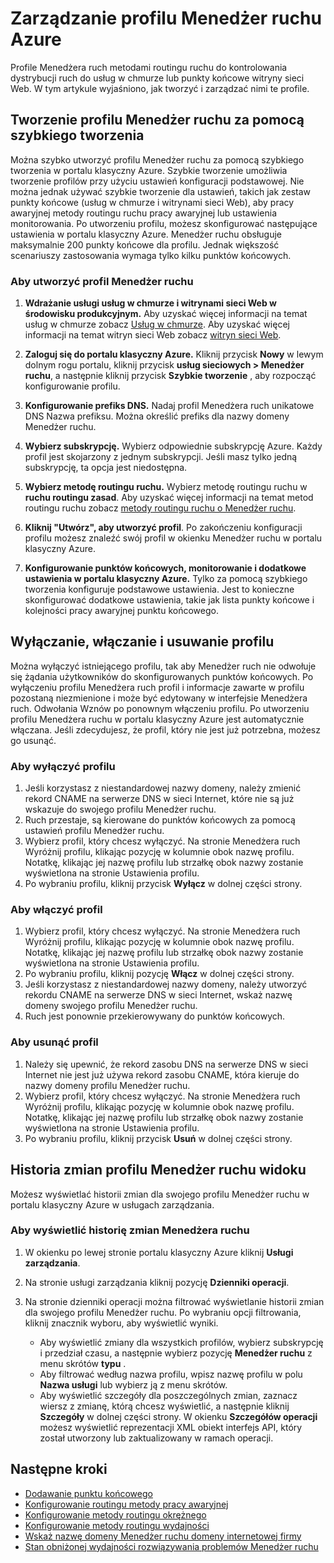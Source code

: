 <properties
    pageTitle="Zarządzanie profilami Menedżer ruchu Azure | Microsoft Azure"
    description="Ten artykuł ułatwia tworzenie, wyłączanie, włączanie, usuwanie i wyświetlanie historii profilu Menedżera ruch Azure."
    services="traffic-manager"
    documentationCenter=""
    authors="sdwheeler"
    manager="carmonm"
    editor=""
/>
<tags
    ms.service="traffic-manager"
    ms.devlang="na"
    ms.topic="hero-article"
    ms.tgt_pltfrm="na"
    ms.workload="infrastructure-services"
    ms.date="10/11/2016"
    ms.author="sewhee"
/>

# <a name="manage-an-azure-traffic-manager-profile"></a>Zarządzanie profilu Menedżer ruchu Azure

Profile Menedżera ruch metodami routingu ruchu do kontrolowania dystrybucji ruch do usług w chmurze lub punkty końcowe witryny sieci Web. W tym artykule wyjaśniono, jak tworzyć i zarządzać nimi te profile.

## <a name="create-a-traffic-manager-profile-using-quick-create"></a>Tworzenie profilu Menedżer ruchu za pomocą szybkiego tworzenia

Można szybko utworzyć profilu Menedżer ruchu za pomocą szybkiego tworzenia w portalu klasyczny Azure. Szybkie tworzenie umożliwia tworzenie profilów przy użyciu ustawień konfiguracji podstawowej. Nie można jednak używać szybkie tworzenie dla ustawień, takich jak zestaw punkty końcowe (usług w chmurze i witrynami sieci Web), aby pracy awaryjnej metody routingu ruchu pracy awaryjnej lub ustawienia monitorowania. Po utworzeniu profilu, możesz skonfigurować następujące ustawienia w portalu klasyczny Azure. Menedżer ruchu obsługuje maksymalnie 200 punkty końcowe dla profilu. Jednak większość scenariuszy zastosowania wymaga tylko kilku punktów końcowych.

### <a name="to-create-a-traffic-manager-profile"></a>Aby utworzyć profil Menedżer ruchu

1. **Wdrażanie usługi usług w chmurze i witrynami sieci Web w środowisku produkcyjnym.** Aby uzyskać więcej informacji na temat usług w chmurze zobacz [Usług w chmurze](http://go.microsoft.com/fwlink/p/?LinkId=314074). Aby uzyskać więcej informacji na temat witryn sieci Web zobacz [witryn sieci Web](http://go.microsoft.com/fwlink/p/?LinkId=393327).

2. **Zaloguj się do portalu klasyczny Azure.** Kliknij przycisk **Nowy** w lewym dolnym rogu portalu, kliknij przycisk **usług sieciowych > Menedżer ruchu**, a następnie kliknij przycisk **Szybkie tworzenie** , aby rozpocząć konfigurowanie profilu.
3. **Konfigurowanie prefiks DNS.** Nadaj profil Menedżera ruch unikatowe DNS Nazwa prefiksu. Można określić prefiks dla nazwy domeny Menedżer ruchu.
4. **Wybierz subskrypcję.** Wybierz odpowiednie subskrypcję Azure. Każdy profil jest skojarzony z jednym subskrypcji. Jeśli masz tylko jedną subskrypcję, ta opcja jest niedostępna.
5. **Wybierz metodę routingu ruchu.** Wybierz metodę routingu ruchu w **ruchu routingu zasad**. Aby uzyskać więcej informacji na temat metod routingu ruchu zobacz [metody routingu ruchu o Menedżer ruchu](traffic-manager-routing-methods.md).
6. **Kliknij "Utwórz", aby utworzyć profil**. Po zakończeniu konfiguracji profilu możesz znaleźć swój profil w okienku Menedżer ruchu w portalu klasyczny Azure.
7. **Konfigurowanie punktów końcowych, monitorowanie i dodatkowe ustawienia w portalu klasyczny Azure.** Tylko za pomocą szybkiego tworzenia konfiguruje podstawowe ustawienia. Jest to konieczne skonfigurować dodatkowe ustawienia, takie jak lista punkty końcowe i kolejności pracy awaryjnej punktu końcowego.


## <a name="disable-enable-or-delete-a-profile"></a>Wyłączanie, włączanie i usuwanie profilu

Można wyłączyć istniejącego profilu, tak aby Menedżer ruch nie odwołuje się żądania użytkowników do skonfigurowanych punktów końcowych. Po wyłączeniu profilu Menedżera ruch profil i informacje zawarte w profilu pozostaną niezmienione i może być edytowany w interfejsie Menedżera ruch.  Odwołania Wznów po ponownym włączeniu profilu. Po utworzeniu profilu Menedżera ruchu w portalu klasyczny Azure jest automatycznie włączana. Jeśli zdecydujesz, że profil, który nie jest już potrzebna, możesz go usunąć.

### <a name="to-disable-a-profile"></a>Aby wyłączyć profilu

1. Jeśli korzystasz z niestandardowej nazwy domeny, należy zmienić rekord CNAME na serwerze DNS w sieci Internet, które nie są już wskazuje do swojego profilu Menedżer ruchu.
2. Ruch przestaje, są kierowane do punktów końcowych za pomocą ustawień profilu Menedżer ruchu.
3. Wybierz profil, który chcesz wyłączyć. Na stronie Menedżera ruch Wyróżnij profilu, klikając pozycję w kolumnie obok nazwę profilu. Notatkę, klikając jej nazwę profilu lub strzałkę obok nazwy zostanie wyświetlona na stronie Ustawienia profilu.
4. Po wybraniu profilu, kliknij przycisk **Wyłącz** w dolnej części strony.

### <a name="to-enable-a-profile"></a>Aby włączyć profil

1. Wybierz profil, który chcesz wyłączyć. Na stronie Menedżera ruch Wyróżnij profilu, klikając pozycję w kolumnie obok nazwę profilu. Notatkę, klikając jej nazwę profilu lub strzałkę obok nazwy zostanie wyświetlona na stronie Ustawienia profilu.
2. Po wybraniu profilu, kliknij pozycję **Włącz** w dolnej części strony.
3. Jeśli korzystasz z niestandardowej nazwy domeny, należy utworzyć rekordu CNAME na serwerze DNS w sieci Internet, wskaż nazwę domeny swojego profilu Menedżer ruchu.
4. Ruch jest ponownie przekierowywany do punktów końcowych.

### <a name="to-delete-a-profile"></a>Aby usunąć profil

1. Należy się upewnić, że rekord zasobu DNS na serwerze DNS w sieci Internet nie jest już używa rekord zasobu CNAME, która kieruje do nazwy domeny profilu Menedżer ruchu.
2. Wybierz profil, który chcesz wyłączyć. Na stronie Menedżera ruch Wyróżnij profilu, klikając pozycję w kolumnie obok nazwę profilu. Notatkę, klikając jej nazwę profilu lub strzałkę obok nazwy zostanie wyświetlona na stronie Ustawienia profilu.
3. Po wybraniu profilu, kliknij przycisk **Usuń** w dolnej części strony.

## <a name="view-traffic-manager-profile-change-history"></a>Historia zmian profilu Menedżer ruchu widoku

Możesz wyświetlać historii zmian dla swojego profilu Menedżer ruchu w portalu klasyczny Azure w usługach zarządzania.

### <a name="to-view-your-traffic-manager-change-history"></a>Aby wyświetlić historię zmian Menedżera ruchu

1. W okienku po lewej stronie portalu klasyczny Azure kliknij **Usługi zarządzania**.
2. Na stronie usługi zarządzania kliknij pozycję **Dzienniki operacji**.
3. Na stronie dzienniki operacji można filtrować wyświetlanie historii zmian dla swojego profilu Menedżer ruchu. Po wybraniu opcji filtrowania, kliknij znacznik wyboru, aby wyświetlić wyniki.

   - Aby wyświetlić zmiany dla wszystkich profilów, wybierz subskrypcję i przedział czasu, a następnie wybierz pozycję **Menedżer ruchu** z menu skrótów **typu** .
   - Aby filtrować według nazwa profilu, wpisz nazwę profilu w polu **Nazwa usługi** lub wybierz ją z menu skrótów.
   - Aby wyświetlić szczegóły dla poszczególnych zmian, zaznacz wiersz z zmianę, którą chcesz wyświetlić, a następnie kliknij **Szczegóły** w dolnej części strony. W okienku **Szczegółów operacji** możesz wyświetlić reprezentacji XML obiekt interfejs API, który został utworzony lub zaktualizowany w ramach operacji.

## <a name="next-steps"></a>Następne kroki

- [Dodawanie punktu końcowego](traffic-manager-endpoints.md)
- [Konfigurowanie routingu metody pracy awaryjnej](traffic-manager-configure-failover-routing-method.md)
- [Konfigurowanie metody routingu okrężnego](traffic-manager-configure-round-robin-routing-method.md)
- [Konfigurowanie metody routingu wydajności](traffic-manager-configure-performance-routing-method.md)
- [Wskaż nazwę domeny Menedżer ruchu domeny internetowej firmy](traffic-manager-point-internet-domain.md)
- [Stan obniżonej wydajności rozwiązywania problemów Menedżer ruchu](traffic-manager-troubleshooting-degraded.md)